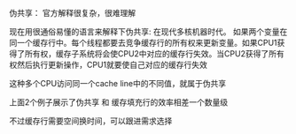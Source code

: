 伪共享：
官方解释很复杂，很难理解

现在用很通俗易懂的语言来解释下伪共享:
在现代多核机器时代。
如果两个变量在同一个缓存行中。每个线程都要去竞争缓存行的所有权来更新变量。如果CPU1获得了所有权，缓存子系统将会使CPU2中对应的缓存行失效。当CPU2获得了所有权然后执行更新操作，CPU1就要使自己对应的缓存行失效

这种多个CPU访问同一个cache line中的不同值，就属于伪共享

上面2个例子展示了伪共享 和 缓存填充行的效率相差一个数量级

不过缓存行需要空间换时间，可以跟进需求选择